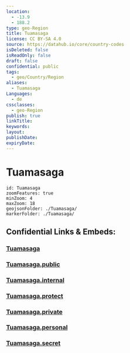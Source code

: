 ```yaml
---
location:
  - -13.9
  - 188.2
type: geo-Region
title: Tuamasaga
license: CC BY-SA 4.0
source: https://datahub.io/core/country-codes
isDeleted: false
isReadOnly: false
draft: false
confidential: public
tags:
  - geo/Country/Region
aliases:
  - Tuamasaga
Languages:
  - de
cssclasses:
  - geo-Region
publish: true
linkTitle:
keywords:
layout:
publishDate:
expiryDate:
---
```


# Tuamasaga

```leaflet
id: Tuamasaga
zoomFeatures: true 
minZoom: 4 
maxZoom: 18
geojsonFolder: ./Tuamasaga/
markerFolder: ./Tuamasaga/
```


## Confidential Links & Embeds: 

### [Tuamasaga](/_Standards/Earth/Continent/Oceania/Polynesia/Samoa/Districts~Samoa/Tuamasaga.md) 

### [Tuamasaga.public](/_public/Earth/Continent/Oceania/Polynesia/Samoa/Districts~Samoa/Tuamasaga.public.md) 

### [Tuamasaga.internal](/_internal/Earth/Continent/Oceania/Polynesia/Samoa/Districts~Samoa/Tuamasaga.internal.md) 

### [Tuamasaga.protect](/_protect/Earth/Continent/Oceania/Polynesia/Samoa/Districts~Samoa/Tuamasaga.protect.md) 

### [Tuamasaga.private](/_private/Earth/Continent/Oceania/Polynesia/Samoa/Districts~Samoa/Tuamasaga.private.md) 

### [Tuamasaga.personal](/_personal/Earth/Continent/Oceania/Polynesia/Samoa/Districts~Samoa/Tuamasaga.personal.md) 

### [Tuamasaga.secret](/_secret/Earth/Continent/Oceania/Polynesia/Samoa/Districts~Samoa/Tuamasaga.secret.md)

